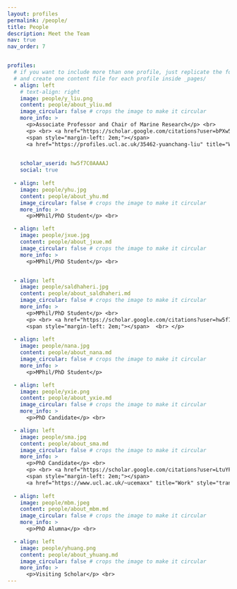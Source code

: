 ```yaml
---
layout: profiles
permalink: /people/
title: People
description: Meet the Team
nav: true
nav_order: 7


profiles:
  # if you want to include more than one profile, just replicate the following block
  # and create one content file for each profile inside _pages/
  - align: left
    # text-align: right
    image: people/y_liu.png
    content: people/about_yliu.md
    image_circular: false # crops the image to make it circular
    more_info: >
      <p>Associate Professor and Chair of Marine Research</p> <br>
      <p> <br> <a href="https://scholar.google.com/citations?user=bPXw5w8AAAAJ&hl=en&oi=ao" title="Google Scholar" style="transform: scale(2); display: inline-block;"><i class="ai ai-google-scholar"></i></a> 
      <span style="margin-left: 2em;"></span> 
      <a href="https://profiles.ucl.ac.uk/35462-yuanchang-liu" title="Work" style="transform: scale(2); display: inline-block;"><i class="ai ai-archive"></i></a> <br> </p>

      
    scholar_userid: hw5f7C0AAAAJ
    social: true
  
  - align: left
    image: people/yhu.jpg
    content: people/about_yhu.md
    image_circular: false # crops the image to make it circular
    more_info: >
      <p>MPhil/PhD Student</p> <br>

  - align: left
    image: people/jxue.jpg
    content: people/about_jxue.md
    image_circular: false # crops the image to make it circular
    more_info: >
      <p>MPhil/PhD Student</p> <br>


  - align: left
    image: people/saldhaheri.jpg
    content: people/about_saldhaheri.md
    image_circular: false # crops the image to make it circular
    more_info: >
      <p>MPhil/PhD Student</p> <br>
      <p> <br> <a href="https://scholar.google.com/citations?user=hw5f7C0AAAAJ&hl=en&oi=ao" title="Google Scholar" style="transform: scale(2); display: inline-block;"><i class="ai ai-google-scholar"></i></a> 
      <span style="margin-left: 2em;"></span>  <br> </p>
  
  - align: left
    image: people/nana.jpg
    content: people/about_nana.md
    image_circular: false # crops the image to make it circular
    more_info: >
      <p>MPhil/PhD Student</p>

  - align: left
    image: people/yxie.png
    content: people/about_yxie.md
    image_circular: false # crops the image to make it circular
    more_info: >
      <p>PhD Candidate</p> <br>

  - align: left
    image: people/sma.jpg
    content: people/about_sma.md
    image_circular: false # crops the image to make it circular
    more_info: >
      <p>PhD Candidate</p> <br>
      <p> <br> <a href="https://scholar.google.com/citations?user=LtuYFhoAAAAJ&hl=en&oi=ao" title="Google Scholar" style="transform: scale(2); display: inline-block;"><i class="ai ai-google-scholar"></i></a> 
      <span style="margin-left: 2em;"></span> 
      <a href="https://www.ucl.ac.uk/~ucemaxx" title="Work" style="transform: scale(2); display: inline-block;"><i class="ai ai-archive"></i></a> <br> </p>
  
  - align: left
    image: people/mbm.jpeg
    content: people/about_mbm.md
    image_circular: false # crops the image to make it circular
    more_info: >
      <p>PhD Alumna</p> <br>

  - align: left
    image: people/yhuang.png
    content: people/about_yhuang.md
    image_circular: false # crops the image to make it circular
    more_info: >
      <p>Visiting Scholar</p> <br>
---
```

